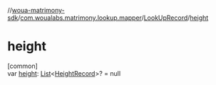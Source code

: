 //[woua-matrimony-sdk](../../../index.md)/[com.woualabs.matrimony.lookup.mapper](../index.md)/[LookUpRecord](index.md)/[height](height.md)

# height

[common]\
var [height](height.md): [List](https://kotlinlang.org/api/latest/jvm/stdlib/kotlin.collections/-list/index.html)<[HeightRecord](../-height-record/index.md)>? = null
